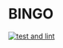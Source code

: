 # BINGO

[![test and lint](https://github.com/maneeshbabu/bingo/actions/workflows/test_and_lint.yml/badge.svg)](https://github.com/maneeshbabu/bingo/actions/workflows/test_and_lint.yml)